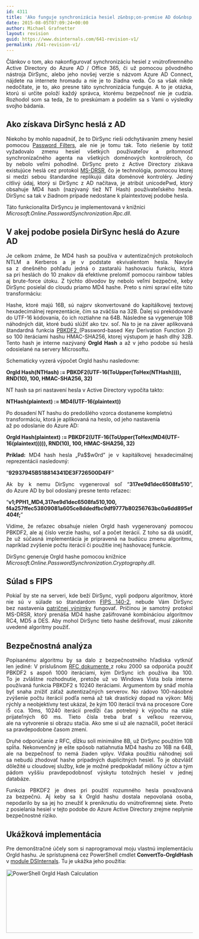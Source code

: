 ```yaml
---
id: 4311
title: 'Ako funguje synchronizácia hesiel z&nbsp;on-premise AD do&nbsp;Azure AD'
date: 2015-08-05T07:09:24+00:00
author: Michael Grafnetter
layout: revision
guid: https://www.dsinternals.com/641-revision-v1/
permalink: /641-revision-v1/
---
```

<p align="justify">
  Článkov o tom, ako nakonfigurovať synchronizáciu hesiel z vnútrofiremného Active Directory do Azure AD / Office 365, či už pomocou pôvodného nástroja DirSync, alebo jeho novšej verzie s názvom Azure AD Connect, nájdete na internete hromadu a nie je&nbsp;to žiadna veda. Čo sa&nbsp;však nikde nedočítate, je to, ako presne táto synchronizácia funguje. A&nbsp;to&nbsp;je otázka, ktorú si&nbsp;určite položí každý správca, ktorému bezpečnosť nie je&nbsp;cudzia. Rozhodol som sa&nbsp;teda, že to preskúmam a podelím sa&nbsp;s Vami o výsledky svojho bádania.
</p>

<!--more-->

## Ako získava DirSync heslá z AD

<p align="justify">
  Niekoho by&nbsp;mohlo napadnúť, že to DirSync rieši odchytávaním zmeny hesiel pomocou <a title="Password Filters" href="http://msdn.microsoft.com/en-us/library/windows/desktop/ms721882(v=vs.85).aspx">Password Filters</a>, ale nie je&nbsp;tomu tak. Toto riešenie by&nbsp;totiž vyžadovalo zmenu hesiel všetkých používateľov a prítomnosť synchronizačného agenta na všetkých doménových kontroléroch, čo by nebolo veľmi pohodlné. DirSync preto z Active Directory získava existujúce heslá cez protokol <a title="MS-DRSR" href="http://msdn.microsoft.com/en-us/library/cc228086.aspx">MS-DRSR</a>, čo je technológia, pomocou ktorej si medzi sebou štandardne replikujú dáta doménové kontroléry. Jediný citlivý údaj, ktorý si&nbsp;DirSync z AD načítava, je atribút unicodePwd, ktorý obsahuje MD4 hash (nazývaný tiež NT Hash) používateľského hesla. DirSync sa&nbsp;tak v žiadnom prípade nedostane k plaintextovej podobe hesla.
</p>

Táto funkcionalita DirSyncu je&nbsp;implementovaná v knižnici _Microsoft.Online.PasswordSynchronization.Rpc.dll_.

## V&nbsp;akej podobe posiela DirSync heslá do Azure AD

<p align="justify">
  Je&nbsp;celkom známe, že MD4 hash sa&nbsp;používa v autentizačných protokoloch NTLM a Kerberos a je v podstate ekvivalentom hesla. Navyše sa&nbsp;z dnešného pohľadu jedná o zastaralú hashovaciu funkciu, ktorá sa&nbsp;pri heslách do 10 znakov dá efektívne prelomiť pomocou rainbow tables aj brute-force útoku. Z týchto dôvodov by nebolo veľmi bezpečné, keby DirSync posielal do cloudu priamo MD4 hashe. Preto s nimi spraví ešte túto transformáciu:
</p>

<p align="justify">
  Hashe, ktoré majú 16B, sú najprv skonvertované do kapitálkovej textovej hexadecimálnej reprezentácie, čím sa&nbsp;zväčšia na 32B. Ďalej sú prekódované do UTF-16 kódovania, čo ich roztiahne na 64B. Následne sa&nbsp;vygeneruje 10B náhodných dát, ktoré budú slúžiť ako tzv. soľ. Na to je&nbsp;na záver aplikovaná štandardná funkcia <a title="PBKDF2" href="http://en.wikipedia.org/wiki/PBKDF2">PBKDF2 </a>(Password-based Key Derivation Function 2) so 100 iteráciami hashu HMAC-SHA256, ktorej výstupom je hash dlhý 32B. Tento hash je&nbsp;interne nazývaný <strong>OrgId Hash</strong> a až v jeho podobe sú heslá odosielané na servery Microsoftu.
</p>

Schematicky vyzerá výpočet OrgId hashu nasledovne:

**OrgId Hash(NTHash)&nbsp;:= PBKDF2(UTF-16(ToUpper(ToHex(NTHash)))), RND(10), 100, HMAC-SHA256, 32)**

NT hash sa&nbsp;pri nastavení hesla v Active Directory vypočíta takto:

**NTHash(plaintext)&nbsp;:= MD4(UTF-16(plaintext))**

Po dosadení NT hashu do predošlého vzorca dostaneme kompletnú transformáciu, ktorá je aplikovaná na heslo, od jeho nastavenia až po odoslanie do Azure AD:

**OrgId Hash(plaintext)&nbsp;:= PBKDF2(UTF-16(ToUpper(ToHex(MD4(UTF-16(plaintext))))), RND(10), 100, HMAC-SHA256, 32)**

<p align="justify">
  <strong>Príklad:</strong> MD4 hash hesla „Pa$$w0rd” je&nbsp;v kapitálkovej hexadecimálnej reprezentácii nasledovný:
</p>

“**92937945B518814341DE3F726500D4FF**”

<p align="justify">
  Ak by&nbsp;k nemu DirSync vygeneroval soľ “<strong>317ee9d1dec6508fa510</strong>”, do Azure AD by bol odoslaný presne tento reťazec:
</p>

“**v1;PPH1_MD4,317ee9d1dec6508fa510,100, f4a257ffec53809081a605ce8ddedfbc9df9777b80256763bc0a6dd895ef404f;**”

<p align="justify">
  Vidíme, že reťazec obsahuje nielen OrgId hash vygenerovaný pomocou PBKDF2, ale aj číslo verzie hashu, soľ a počet iterácií. Z toho sa&nbsp;dá usúdiť, že už súčasná implementácia je pripravená na budúcu zmenu algoritmu, napríklad zvýšenie počtu iterácií či použitie inej hashovacej funkcie.
</p>

DirSync generuje OrgId hashe pomocou knižnice _Microsoft.Online.PasswordSynchronization.Cryptography.dll_.

## Súlad s&nbsp;FIPS

<p align="justify">
  Pokiaľ by&nbsp;ste na serveri, kde beží DirSync, vypli podporu algoritmov, ktoré nie sú v súlade so štandardom <a title="FIPS 140-2 - Annex A" href="http://csrc.nist.gov/publications/fips/fips140-2/fips1402annexa.pdf">FIPS 140-2</a>, nebude Vám DirSync bez nastavenia <a title="AAD Password Sync, Encryption and&nbsp;FIPS compliance" href="http://blogs.technet.com/b/ad/archive/2014/06/28/aad-password-sync-encryption-and-and-fips-compliance.aspx">patričnej výnimky</a> fungovať. Príčinou je&nbsp;samotný protokol MS-DRSR, ktorý prenáša MD4 hashe zašifrované kombináciou algoritmov RC4, MD5 a DES. Aby mohol DirSync tieto hashe dešifrovať, musí zákonite uvedené algoritmy použiť.
</p>

## Bezpečnostná analýza

<p align="justify">
  Popísanému algoritmu by&nbsp;sa&nbsp;dalo z bezpečnostného hľadiska vytknúť len jediné: V príslušnom <a title="PKCS #5: Password-Based Cryptography Specification" href="https://www.ietf.org/rfc/rfc2898.txt">RFC dokumente </a>z roku 2000 sa&nbsp;odporúča použiť PBKDF2 s aspoň 1000 iteráciami, kým DirSync ich používa iba 100. To je zvláštne rozhodnutie, pretože už vo Windows Vista bola interne používaná funkcia PBKDF2 s 10240 iteráciami. Argumentom by&nbsp;snáď mohla byť snaha znížiť záťaž autentizačných serverov. No rádovo 100-násobné zvýšenie počtu iterácií podľa nemá až tak drastický dopad na výkon: Môj rýchly a neobjektívny test ukázal, že kým 100 iterácií trvá na procesore Core i5 cca. 10ms, 10240 iterácií predĺži čas potrebný k&nbsp;výpočtu na&nbsp;stále prijateľných 60 ms. Tieto čísla treba brať s veľkou rezervou, ale na vytvorenie si&nbsp;obrazu stačia. Ako sme si&nbsp;už ale naznačili, počet iterácií sa&nbsp;pravdepodobne časom zmení.
</p>

<p align="justify">
  Druhé odporúčanie z RFC, dĺžku soli minimálne 8B, už DirSync použitím 10B spĺňa. Nekonvenčný je&nbsp;ešte spôsob natiahnutia MD4 hashu zo 16B na 64B, ale na bezpečnosť to&nbsp;nemá žiaden vplyv. Vďaka použitiu náhodnej soli sa&nbsp;nebudú zhodovať hashe prípadných duplicitných hesiel. To&nbsp;je obzvlášť dôležité u cloudovej služby, kde je&nbsp;možné predpokladať milióny účtov a tým pádom vyššiu pravdepodobnosť výskytu totožných hesiel v jednej databáze.
</p>

<p align="justify">
  Funkcia PBKDF2 je&nbsp;dnes pri použití rozumného hesla považovaná za bezpečnú. Aj keby sa&nbsp;k OrgId hashu dostala nepovolaná osoba, nepodarilo by&nbsp;sa&nbsp;jej ho&nbsp;zneužiť k preniknutiu do vnútrofiremnej siete. Preto z posielania hesiel v tejto podobe do Azure Active Directory zrejme neplynie bezpečnostné riziko.
</p>

## Ukážková implementácia

<p align="justify">
  Pre&nbsp;demonštračné účely som si&nbsp;naprogramoval moju vlastnú implementáciu OrgId hashu. Je&nbsp;sprístupnená cez PowerShell cmdlet <strong>ConvertTo-OrgIdHash</strong> v <a title="Na stiahnutie" href="https://www.dsinternals.com/sk/na-stiahnutie/">module DSInternals</a>. Tu je&nbsp;ukážka jeho použitia:
</p>

<img class="aligncenter wp-image-811 size-large" src="https://www.dsinternals.com/wp-content/uploads/2015/01/ps_orgidhash-1024x325.png" alt="PowerShell OrgId Hash Calculation" width="540" height="171" srcset="https://www.dsinternals.com/wp-content/uploads/2015/01/ps_orgidhash-1024x325.png 1024w, https://www.dsinternals.com/wp-content/uploads/2015/01/ps_orgidhash-300x95.png 300w, https://www.dsinternals.com/wp-content/uploads/2015/01/ps_orgidhash.png 1170w" sizes="(max-width: 540px) 100vw, 540px" /> 

&nbsp;